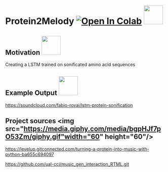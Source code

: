 # Protein2Melody [![Open In Colab](https://colab.research.google.com/assets/colab-badge.svg)](https://colab.research.google.com/drive/1JwABUN3e1vFwxBeaW_6oF1Jiwjw7smsj?usp=sharing)  <img src="https://media.giphy.com/media/bgpHJf7pO53Zm/giphy.gif" width="60" height="60"/>





## Motivation <img src="https://media.giphy.com/media/bgpHJf7pO53Zm/giphy.gif" width="60" height="60"/>


Creating a LSTM trained on sonificated amino acid sequences



## Example Output <img src="https://media.giphy.com/media/bgpHJf7pO53Zm/giphy.gif" width="60" height="60"/>

https://soundcloud.com/fabio-rovai/lstm-protein-sonification


## Project sources <img src="https://media.giphy.com/media/bgpHJf7pO53Zm/giphy.gif"width="60" height="60"/>


https://levelup.gitconnected.com/turning-a-protein-into-music-with-python-ba655c694097

https://github.com/ual-cci/music_gen_interaction_RTML.git 

